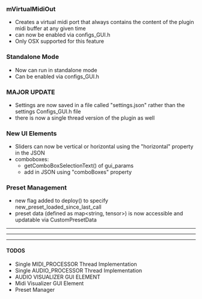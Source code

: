 ### mVirtualMidiOut

- Creates a virtual midi port that always contains the content of the plugin midi buffer at any given time
- can now be enabled via configs_GUI.h
- Only OSX supported for this feature

### Standalone Mode

- Now can run in standalone mode
- Can be enabled via configs_GUI.h

### MAJOR UPDATE

- Settings are now saved in a file called "settings.json" rather than the settings Configs_GUI.h file
- there is now a single thread version of the plugin as well

### New UI Elements 

- Sliders can now be vertical or horizontal using the "horizontal" property in the JSON
- comboboxes:
  - getComboBoxSelectionText() of gui_params
  - add in JSON using "comboBoxes" property

### Preset Management
 - new flag added to deploy() to specify new_preset_loaded_since_last_call
 - preset data (defined as map<string, tensor>) is now accessible and updatable via CustomPresetData

-----

-----

_______


#### TODOS

- Single MIDI_PROCESSOR Thread Implementation
- Single AUDIO_PROCESSOR Thread Implementation
- AUDIO VISUALIZER GUI ELEMENT
- Midi Visualizer GUI Element
- Preset Manager
